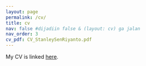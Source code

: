 ```yaml
---
layout: page
permalink: /cv/
title: cv 
nav: false #dijadiin false & (layout: cv) ga jalan
nav_order: 3
cv_pdf: CV_StanleySenRiyanto.pdf
---
```

My CV is linked [here](/assets/pdf/CV_StanleySenRiyanto.pdf).